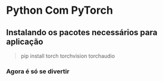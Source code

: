 # Python Com PyTorch

## Instalando os pacotes necessários para aplicação
> pip install torch torchvision torchaudio

### Agora é só se divertir
